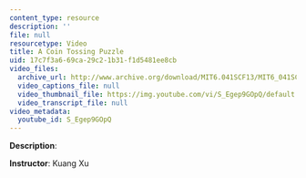 ```yaml
---
content_type: resource
description: ''
file: null
resourcetype: Video
title: A Coin Tossing Puzzle
uid: 17c7f3a6-69ca-29c2-1b31-f1d5481ee8cb
video_files:
  archive_url: http://www.archive.org/download/MIT6.041SCF13/MIT6_041SCF13_Ch1_Coin_Toss_Puzzle_300k.mp4
  video_captions_file: null
  video_thumbnail_file: https://img.youtube.com/vi/S_Egep9GOpQ/default.jpg
  video_transcript_file: null
video_metadata:
  youtube_id: S_Egep9GOpQ
---
```


**Description**:

**Instructor**: Kuang Xu